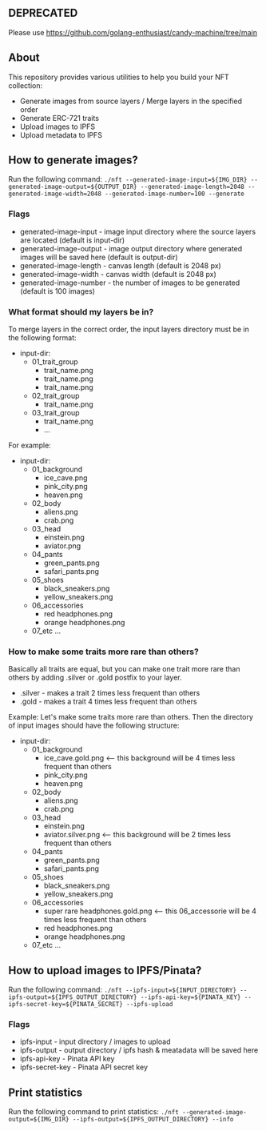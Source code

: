 ## DEPRECATED
Please use https://github.com/golang-enthusiast/candy-machine/tree/main

## About 
This repository provides various utilities to help you build your NFT collection:
- Generate images from source layers / Merge layers in the specified order
- Generate ERC-721 traits
- Upload images to IPFS
- Upload metadata to IPFS

## How to generate images?

Run the following command:
`./nft --generated-image-input=${IMG_DIR} --generated-image-output=${OUTPUT_DIR} --generated-image-length=2048 --generated-image-width=2048 --generated-image-number=100 --generate`

### Flags
- generated-image-input - image input directory where the source layers are located (default is input-dir)
- generated-image-output - image output directory  where generated images will be saved here (default is output-dir)
- generated-image-length - canvas length (default is 2048 px)
- generated-image-width - canvas width (default is 2048 px)
- generated-image-number - the number of images to be generated (default is 100 images)

### What format should my layers be in?
To merge layers in the correct order, the input layers directory must be in the following format:
- input-dir:
    - 01_trait_group
        - trait_name.png
        - trait_name.png
        - trait_name.png
    - 02_trait_group
        - trait_name.png
    - 03_trait_group
        - trait_name.png
        - ...

For example:
- input-dir:
    - 01_background
        - ice_cave.png
        - pink_city.png
        - heaven.png
    - 02_body
        - aliens.png
        - crab.png
    - 03_head
        - einstein.png
        - aviator.png
    - 04_pants
        - green_pants.png
        - safari_pants.png
    - 05_shoes
        - black_sneakers.png
        - yellow_sneakers.png
    - 06_accessories
        - red headphones.png
        - orange headphones.png
    - 07_etc ...

### How to make some traits more rare than others?  
Basically all traits are equal, but you can make one trait more rare than others by adding .silver or .gold postfix to your layer.
- .silver - makes a trait 2 times less frequent than others
- .gold - makes a trait 4 times less frequent than others

Example:
Let's make some traits more rare than others. Then the directory of input images should have the following structure:
- input-dir:
    - 01_background
        - ice_cave.gold.png <-- this background will be 4 times less frequent than others
        - pink_city.png
        - heaven.png
    - 02_body
        - aliens.png
        - crab.png
    - 03_head
        - einstein.png
        - aviator.silver.png <-- this background will be 2 times less frequent than others
    - 04_pants
        - green_pants.png
        - safari_pants.png
    - 05_shoes
        - black_sneakers.png
        - yellow_sneakers.png
    - 06_accessories
        - super rare headphones.gold.png <-- this 06_accessorie will be 4 times less frequent than others
        - red headphones.png
        - orange headphones.png
    - 07_etc ...

## How to upload images to IPFS/Pinata?

Run the following command:
`./nft --ipfs-input=${INPUT_DIRECTORY} --ipfs-output=${IPFS_OUTPUT_DIRECTORY} --ipfs-api-key=${PINATA_KEY} --ipfs-secret-key=${PINATA_SECRET} --ipfs-upload`

### Flags
- ipfs-input - input directory / images to upload
- ipfs-output - output directory / ipfs hash & meatadata will be saved here
- ipfs-api-key - Pinata API key
- ipfs-secret-key - Pinata API secret key

## Print statistics
Run the following command to print statistics:
`./nft --generated-image-output=${IMG_DIR} --ipfs-output=${IPFS_OUTPUT_DIRECTORY} --info`
